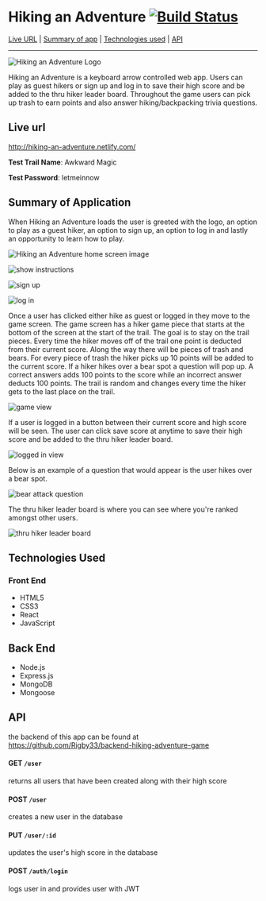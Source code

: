 # Hiking an Adventure [![Build Status](https://travis-ci.org/Rigby33/hiking-adventure-game.svg?branch=master)](https://travis-ci.org/Rigby33/hiking-adventure-game)

[Live URL](#live-url) | [Summary of app](#summary-of-application) | [Technologies used](#technologies-used) | [API](#api)
***

![Hiking an Adventure Logo](https://dl.dropbox.com/s/lun6188r6uki6k5/hiking-an-adventure-md.png)

Hiking an Adventure is a keyboard arrow controlled web app. Users can play as guest hikers or sign up and log in to save their high score and be added to the thru hiker leader board. Throughout the game users can pick up trash to earn points and also answer hiking/backpacking trivia questions.

## Live url

http://hiking-an-adventure.netlify.com/

**Test Trail Name**: Awkward Magic

**Test Password**: letmeinnow

## Summary of Application

When Hiking an Adventure loads the user is greeted with the logo, an option to play as a guest hiker, an option to sign up, an option to log in and lastly an opportunity to learn how to play.

![Hiking an Adventure home screen image](https://dl.dropbox.com/s/ou4dvn4d0ygts7w/home-screen.jpg)

![show instructions](https://dl.dropbox.com/s/rerpvjzdbiavbg2/home-loggedin-screen.jpg)

![sign up](https://dl.dropbox.com/s/vhqggnaobypfm5e/signup-screen.jpg)

![log in](https://dl.dropbox.com/s/mbd7nacdc89vmfl/login-screen.jpg)

Once a user has clicked either hike as guest or logged in they move to the game screen. The game screen has a hiker game piece that starts at the bottom of the screen at the start of the trail. The goal is to stay on the trail pieces. Every time the hiker moves off of the trail one point is deducted from their current score. Along the way there will be pieces of trash and bears. For every piece of trash the hiker picks up 10 points will be added to the current score. If a hiker hikes over a bear spot a question will pop up. A correct answers adds 100 points to the score while an incorrect answer deducts 100 points. The trail is random and changes every time the hiker gets to the last place on the trail.

![game view](https://dl.dropbox.com/s/37urpxpzxo6mye7/guest-screen.jpg)

If a user is logged in a button between their current score and high score will be seen. The user can click save score at anytime to save their high score and be added to the thru hiker leader board.

![logged in view](https://dl.dropbox.com/s/ixie0ccxq40darc/loggedinhike-screen.jpg)

Below is an example of a question that would appear is the user hikes over a bear spot.

![bear attack question](https://dl.dropbox.com/s/aij7pm1brdlypmg/bearattack-screen.jpg)

The thru hiker leader board is where you can see where you're ranked amongst other users.

![thru hiker leader board](https://dl.dropbox.com/s/8h6l9pqtp0nb5r8/thruhiker-screen.jpg)

## Technologies Used

### Front End
  - HTML5
  - CSS3
  - React
  - JavaScript

## Back End
  - Node.js
  - Express.js
  - MongoDB
  - Mongoose

## API

the backend of this app can be found at https://github.com/Rigby33/backend-hiking-adventure-game

#### GET `/user`
returns all users that have been created along with their high score

#### POST `/user`
creates a new user in the database 

#### PUT `/user/:id`
updates the user's high score in the database

#### POST `/auth/login`
logs user in and provides user with JWT
